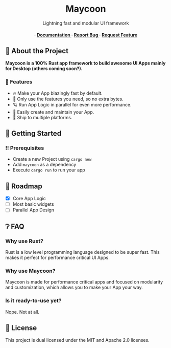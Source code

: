 <div align='center'>

<h1>Maycoon</h1>
<p>Lightning fast and modular UI framework</p>

<h4> <span> · </span> <a href="https://github.com/DraftedDev/Maycoon/blob/master/README.md"> Documentation </a> <span> · </span> <a href="https://github.com/DraftedDev/Maycoon/issues"> Report Bug </a> <span> · </span> <a href="https://github.com/DraftedDev/Maycoon/issues"> Request Feature </a> </h4>


</div>


## :star2: About the Project
**Maycoon is a 100% Rust app framework to build awesome UI Apps mainly for Desktop (others coming soon?).**

### :dart: Features
- :fire: Make your App blazingly fast by default.
- :cake: Only use the features you need, so no extra bytes.
- :ringed_planet: Run App Logic in parallel for even more performance.
- :bow_and_arrow: Easily create and maintain your App.
- :rocket: Ship to multiple platforms.


## :toolbox: Getting Started

### :bangbang: Prerequisites

- Create a new Project using `cargo new`
- Add `maycoon` as a dependency
- Execute `cargo run` to run your app


## :compass: Roadmap

* [x] Core App Logic
* [ ] Most basic widgets
* [ ] Parallel App Design

## :grey_question: FAQ

### Why use Rust?
Rust is a low level programming language designed to be super fast. This makes it perfect for performance critical UI Apps.

### Why use Maycoon?
Maycoon is made for performance critical apps and focused on modularity and customization, which allows you to make your App your way.

### Is it ready-to-use yet?
Nope. Not at all.


## :scroll: License

This project is dual licensed under the MIT and Apache 2.0 licenses.
